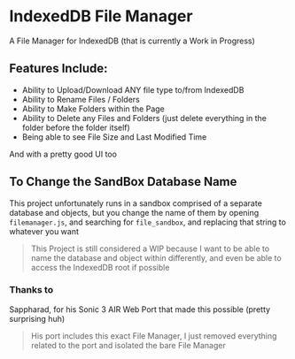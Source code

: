 # IndexedDB File Manager
A File Manager for IndexedDB (that is currently a Work in Progress)

## Features Include:
- Ability to Upload/Download ANY file type to/from IndexedDB
- Ability to Rename Files / Folders
- Ability to Make Folders within the Page
- Ability to Delete any Files and Folders (just delete everything in the folder before the folder itself)
- Being able to see File Size and Last Modified Time

And with a pretty good UI too

## To Change the SandBox Database Name
This project unfortunately runs in a sandbox comprised of a separate database and objects, but you change the name of them by opening ```filemanager.js```, and searching for ```file_sandbox```, and replacing that string to whatever you want 
> This Project is still considered a WIP because I want to be able to name the database and object within differently, and even be able to access the IndexedDB root if possible

### Thanks to
Sappharad, for his Sonic 3 AIR Web Port that made this possible (pretty surprising huh)
> His port includes this exact File Manager, I just removed everything related to the port and isolated the bare File Manager
